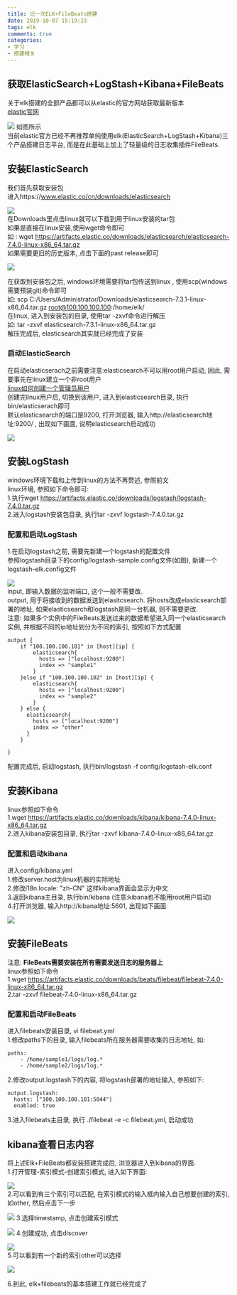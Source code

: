 ```yaml
---
title: 记一次ELK+FileBeats搭建
date: 2019-10-07 15:19:23
tags: elk
comments: true
categories: 
- 学习
- 搭建相关
---
```

## 获取ElasticSearch+LogStash+Kibana+FileBeats  
关于elk搭建的全部产品都可以从elastic的官方网站获取最新版本  
[elastic官网](https://www.elastic.co/cn/products/)

![](1.png)
如图所示  
当前elastic官方已经不再推荐单纯使用elk(ElasticSearch+LogStash+Kibana)三个产品搭建日志平台, 而是在此基础上加上了轻量级的日志收集插件FileBeats.  

## 安装ElasticSearch  
我们首先获取安装包  
进入https://www.elastic.co/cn/downloads/elasticsearch  

![](2.png)  
在Downloads里点击linux就可以下载到用于linux安装的tar包  
如果是直接在linux安装,使用wget命令即可  
如 : wget https://artifacts.elastic.co/downloads/elasticsearch/elasticsearch-7.4.0-linux-x86_64.tar.gz  
如果需要更旧的历史版本, 点击下面的past release即可
<!-- more -->
![](3.png)  

在获取到安装包之后, windows环境需要将tar包传送到linux , 使用scp(windows需要预装git)命令即可  
如: scp C:/Users/Administrator/Downloads/elasticsearch-7.3.1-linux-x86_64.tar.gz root@100.100.100.100:/home/elk/  
在linux, 进入到安装包的目录, 使用tar -zxvf命令进行解压  
如: tar -zxvf elasticsearch-7.3.1-linux-x86_64.tar.gz   
解压完成后, elasticsearch其实就已经完成了安装  
### 启动ElasticSearch  
在启动elasticserach之前需要注意:elasticsearch不可以用root用户启动, 因此, 需要事先在linux建立一个非root用户    
[linux如何创建一个管理员用户](https://www.cnblogs.com/sunyllove/p/9772053.html)  
创建完linux用户后, 切换到该用户, 进入到elasticsearch目录, 执行bin/elasticserach即可  
默认elasticsearch的端口是9200, 打开浏览器, 输入http://elasticsearch地址:9200/  , 出现如下画面, 说明elasticsearch启动成功

![](4.png)

## 安装LogStash
windows环境下载和上传到linux的方法不再赘述, 参照前文  
linux环境, 参照如下命令即可:  
1.执行wget https://artifacts.elastic.co/downloads/logstash/logstash-7.4.0.tar.gz  
2.进入logstash安装包目录, 执行tar -zxvf logstash-7.4.0.tar.gz  

### 配置和启动LogStash  
1.在启动logstash之前, 需要先新建一个logstash的配置文件  
参照logstash目录下的config/logstash-sample.config文件(如图), 新建一个logstash-elk.config文件  

![](5.png)  
input, 即输入数据的监听端口, 这个一般不需要改.  
output, 用于将接收到的数据发送到elasitcsearch. 将hosts改成elasticsearch部署的地址, 如果elasticsearch和logstash是同一台机器, 则不需要更改.   
注意: 如果多个实例中的FileBeats发送过来的数据希望进入同一个elasticsearch实例, 并根据不同的ip地址划分为不同的索引, 按照如下方式配置  

```
output {
    if "100.100.100.101" in [host][ip] {
        elasticsearch{
          hosts => ["localhost:9200"]
          index => "sample1"
        }
    }else if "100.100.100.102" in [host][ip] {
        elasticsearch{
          hosts => ["localhost:9200"]
          index => "sample2"
        }
    } else {
      elasticsearch{
        hosts => ["localhost:9200"]
        index => "other"
      }
    }

}
```
配置完成后, 启动logstash, 执行bin/logstash -f config/logstash-elk.conf 

## 安装Kibana  
linux参照如下命令  
1.wget https://artifacts.elastic.co/downloads/kibana/kibana-7.4.0-linux-x86_64.tar.gz  
2.进入kibana安装包目录, 执行tar -zxvf kibana-7.4.0-linux-x86_64.tar.gz  

### 配置和启动kibana
进入config/kibana.yml  
1.修改server.host为linux机器的实际地址  
2.修改i18n.locale: "zh-CN" 这样kibana界面会显示为中文  
3.返回kibana主目录, 执行bin/kibana  (注意:kibana也不能用root用户启动)  
4.打开浏览器, 输入http://kibana地址:5601, 出现如下画面  

![](6.png)

## 安装FileBeats  
注意: **FileBeats需要安装在所有需要发送日志的服务器上**  
linux参照如下命令  
1.wget https://artifacts.elastic.co/downloads/beats/filebeat/filebeat-7.4.0-linux-x86_64.tar.gz  
2.tar -zxvf filebeat-7.4.0-linux-x86_64.tar.gz

### 配置和启动FileBeats
进入filebeats安装目录, vi filebeat.yml  
1.修改paths下的目录, 输入filebeats所在服务器需要收集的日志地址, 如:  

```
paths:
    - /home/sample1/logs/log.*
    - /home/sample2/logs/log.*
```

2.修改output.logstash下的内容, 将logstash部署的地址输入, 参照如下:  

```
output.logstash:
  hosts: ["100.100.100.101:5044"]
  enabled: true
```
3.进入filebeats主目录, 执行 ./filebeat -e -c filebeat.yml, 启动成功  

## kibana查看日志内容
将上述Elk+FileBeats都安装搭建完成后, 浏览器进入到kibana的界面.  
1.打开管理-索引模式-创建索引模式, 进入如下界面:  

![](7.png)  
2.可以看到有三个索引可以匹配, 在索引模式的输入框内输入自己想要创建的索引, 如other, 然后点击下一步

![](8.png)
3.选择timestamp, 点击创建索引模式

![](9.png)
4.创建成功, 点击discover

![](10.png)  
5.可以看到有一个新的索引other可以选择

![](11.png)

6.到此, elk+filebeats的基本搭建工作就已经完成了